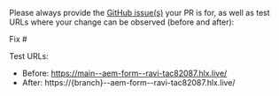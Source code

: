 Please always provide the [GitHub issue(s)](../issues) your PR is for, as well as test URLs where your change can be observed (before and after):

Fix #<gh-issue-id>

Test URLs:
- Before: https://main--aem-form--ravi-tac82087.hlx.live/
- After: https://{branch}--aem-form--ravi-tac82087.hlx.live/
